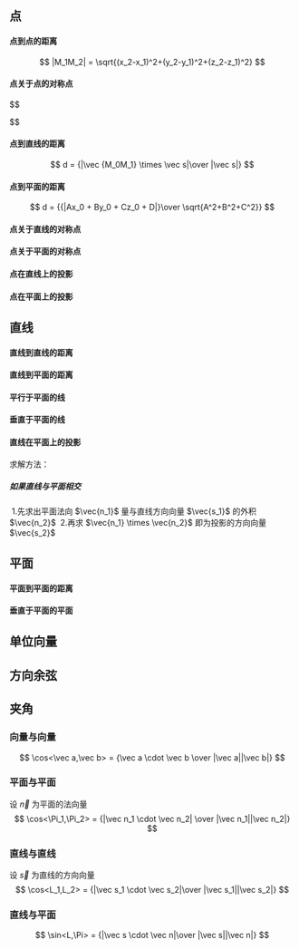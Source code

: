 ## 点

#### 点到点的距离

$$
|M_1M_2| = \sqrt{(x_2-x_1)^2+(y_2-y_1)^2+(z_2-z_1)^2}
$$

 

#### 点关于点的对称点

$$

$$



#### 点到直线的距离

$$
d = {|\vec {M_0M_1} \times \vec s|\over |\vec s|}
$$



#### 点到平面的距离

$$
d = {{|Ax_0 + By_0 + Cz_0 + D|}\over \sqrt{A^2+B^2+C^2}}
$$



#### 点关于直线的对称点

#### 点关于平面的对称点

#### 点在直线上的投影

#### 点在平面上的投影

## 直线

#### 直线到直线的距离

#### 直线到平面的距离

#### 平行于平面的线

#### 垂直于平面的线

#### 直线在平面上的投影

求解方法：

##### 如果直线与平面相交

​	1.先求出平面法向 $\vec{n_1}$ 量与直线方向向量 $\vec{s_1}$ 的外积 $\vec{n_2}$
​    2.再求 $\vec{n_1} \times \vec{n_2}$ 即为投影的方向向量 $\vec{s_2}$



## 平面

#### 平面到平面的距离

#### 垂直于平面的平面



## 单位向量



## 方向余弦



## 夹角

### 向量与向量

$$
\cos<\vec a,\vec b> = {\vec a \cdot \vec b \over |\vec a||\vec b|}
$$





### 平面与平面

设 $\vec n$ 为平面的法向量
$$
\cos<\Pi_1,\Pi_2> = {|\vec n_1 \cdot \vec n_2| \over |\vec n_1||\vec n_2|}
$$


### 直线与直线

设 $\vec s$ 为直线的方向向量
$$
\cos<L_1,L_2> = {|\vec s_1 \cdot \vec s_2|\over |\vec s_1||\vec s_2|}
$$


### 直线与平面

$$
\sin<L,\Pi> = {|\vec s \cdot \vec n|\over |\vec s||\vec n|}
$$



